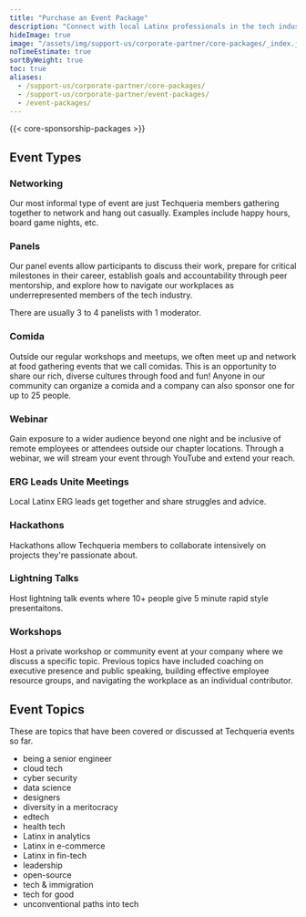 ```yaml
---
title: "Purchase an Event Package"
description: "Connect with local Latinx professionals in the tech industry by partnering on an event with Techqueria. 📍"
hideImage: true
image: "/assets/img/support-us/corporate-partner/core-packages/_index.jpg"
noTimeEstimate: true
sortByWeight: true
toc: true
aliases:
  - /support-us/corporate-partner/core-packages/
  - /support-us/corporate-partner/event-packages/
  - /event-packages/
---
```


{{< core-sponsorship-packages >}}

## Event Types

### Networking

Our most informal type of event are just Techqueria members gathering together to network and hang out casually. Examples include happy hours, board game nights, etc.

### Panels

Our panel events allow participants to discuss their work, prepare for critical milestones in their career, establish goals and accountability through peer mentorship, and explore how to navigate our workplaces as underrepresented members of the tech industry.

There are usually 3 to 4 panelists with 1 moderator.

### Comida

Outside our regular workshops and meetups, we often meet up and network at food gathering events that we call comidas. This is an opportunity to share our rich, diverse cultures through food and fun! Anyone in our community can organize a comida and a company can also sponsor one for up to 25 people.

### Webinar

Gain exposure to a wider audience beyond one night and be inclusive of remote employees or attendees outside our chapter locations. Through a webinar, we will stream your event through YouTube and extend your reach.

### ERG Leads Unite Meetings

Local Latinx ERG leads get together and share struggles and advice.

### Hackathons

Hackathons allow Techqueria members to collaborate intensively on projects they're passionate about.

### Lightning Talks

Host lightning talk events where 10+ people give 5 minute rapid style presentaitons.

### Workshops

Host a private workshop or community event at your company where we discuss a specific topic. Previous topics have included coaching on executive presence and public speaking, building effective employee resource groups, and navigating the workplace as an individual contributor.

## Event Topics

These are topics that have been covered or discussed at Techqueria events so far.

- being a senior engineer
- cloud tech
- cyber security
- data science
- designers
- diversity in a meritocracy
- edtech
- health tech
- Latinx in analytics
- Latinx in e-commerce
- Latinx in fin-tech
- leadership
- open-source
- tech & immigration
- tech for good
- unconventional paths into tech
